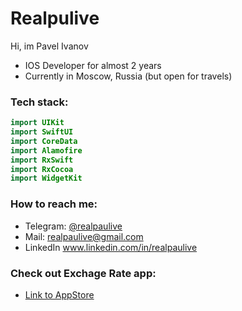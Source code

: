 # Realpulive

Hi, im Pavel Ivanov
- IOS Developer for almost 2 years
- Currently in Moscow, Russia (but open for travels)

### Tech stack:
```swift
import UIKit
import SwiftUI
import CoreData
import Alamofire
import RxSwift
import RxCocoa
import WidgetKit
```

### How to reach me:
- Telegram: [@realpaulive](http://t.me/realpaulive")
- Mail: realpaulive@gmail.com
- LinkedIn www.linkedin.com/in/realpaulive

### Check out Exchage Rate app:
- [Link to AppStore](https://apps.apple.com/us/app/exchange-rates-ru-widget/id6446700352)
